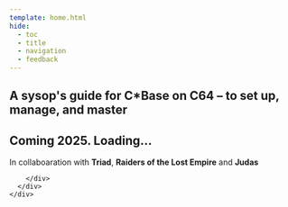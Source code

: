 ```yaml
---
template: home.html
hide:
  - toc
  - title
  - navigation
  - feedback
---
```

<link rel="stylesheet" href="assets/css/home.css">
  <section class="mdx-container">
    <div class="md-grid md-typeset">
      <div class="mdx-hero">
        <div class="mdx-hero__content">
            <h1>A sysop's guide for C*Base on C64 – to set up, manage, and master <div id="typewriter"></div></h1>
            <h2>Coming 2025. Loading...</h2>
            <p>In collaboaration with <b>Triad</b>, <b>Raiders of the Lost Empire</b> and <b>Judas</b></p>
            
        </div>
      </div>
    </div>
  </section>